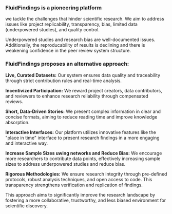 ### FluidFindings is a pioneering platform

we tackle the challenges that hinder scientific research. We aim to address issues like project replicability, transparency, bias, limited data (underpowered studies), and quality control. 

Underpowered studies and research bias are well-documented issues. Additionally, the reproducability of results is declining and there is weakening confidence in the peer review system structure.

### FluidFindings proposes an alternative approach:

**Live, Curated Datasets:** Our system ensures data quality and traceability through strict contribution rules and real-time analysis.
  
**Incentivized Participation:** We reward project creators, data contributors, and reviewers to enhance research reliability through compensated reviews.

**Short, Data-Driven Stories:** We present complex information in clear and concise formats, aiming to reduce reading time and improve knowledge absorption.

**Interactive Interfaces:** Our platform utilizes innovative features like the "place in time" interface to present research findings in a more engaging and interactive way.

**Increase Sample Sizes uwing networks and Reduce Bias:** We encourage more researchers to contribute data points, effectively increasing sample sizes to address underpowered studies and reduce bias.

**Rigorous Methodologies:** We ensure research integrity through pre-defined protocols, robust analysis techniques, and open access to code. This transparency strengthens verification and replication of findings.

This approach aims to significantly improve the research landscape by fostering a more collaborative, trustworthy, and less biased environment for scientific discovery. 
